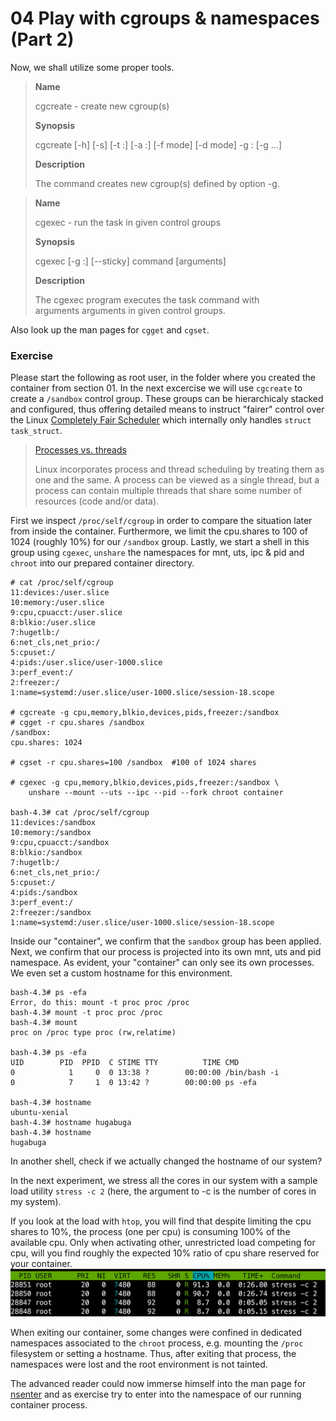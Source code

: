 # 04 Play with cgroups & namespaces (Part 2)

Now, we shall utilize some proper tools.
>**Name**
>
>cgcreate - create new cgroup(s)
>
> **Synopsis**
>
>cgcreate [-h] [-s] [-t <tuid>:<tgid>] [-a <agid>:<auid>] [-f mode] [-d mode] -g <controllers>:<path> [-g ...]
>
>**Description**
>
>The command creates new cgroup(s) defined by option -g.

>**Name**
>
>cgexec - run the task in given control groups
>
> **Synopsis**
>
>cgexec [-g <controllers>:<path>] [--sticky] command [arguments]
>
>**Description**
>
>The cgexec program executes the task command with arguments arguments in given control groups.

Also look up the man pages for `cgget` and `cgset`.

### Exercise

Please start the following as root user, in the folder where you created the container from section 01. 
In the next excercise we will use `cgcreate` to create a `/sandbox` control group. These groups can be hierarchicaly stacked and configured, thus offering detailed means to instruct "fairer" control over the Linux [Completely Fair Scheduler](https://en.wikipedia.org/wiki/Completely_Fair_Scheduler) which internally only handles `struct task_struct`.

>[Processes vs. threads](https://www.ibm.com/developerworks/linux/library/l-completely-fair-scheduler/)
>
>Linux incorporates process and thread scheduling by treating them as one and the same. A process can be viewed as a single thread, but a process can contain multiple threads that share some number of resources (code and/or data).

First we inspect `/proc/self/cgroup` in order to compare the situation later from inside the container. Furthermore, we limit the cpu.shares to 100 of 1024 (roughly 10%) for our `/sandbox` group. Lastly, we start a shell in this group using `cgexec`, `unshare` the namespaces for mnt, uts, ipc & pid and `chroot` into our prepared container directory.

```
# cat /proc/self/cgroup
11:devices:/user.slice
10:memory:/user.slice
9:cpu,cpuacct:/user.slice
8:blkio:/user.slice
7:hugetlb:/
6:net_cls,net_prio:/
5:cpuset:/
4:pids:/user.slice/user-1000.slice
3:perf_event:/
2:freezer:/
1:name=systemd:/user.slice/user-1000.slice/session-18.scope

# cgcreate -g cpu,memory,blkio,devices,pids,freezer:/sandbox
# cgget -r cpu.shares /sandbox
/sandbox:
cpu.shares: 1024

# cgset -r cpu.shares=100 /sandbox  #100 of 1024 shares 

# cgexec -g cpu,memory,blkio,devices,pids,freezer:/sandbox \
	unshare --mount --uts --ipc --pid --fork chroot container

bash-4.3# cat /proc/self/cgroup
11:devices:/sandbox
10:memory:/sandbox
9:cpu,cpuacct:/sandbox
8:blkio:/sandbox
7:hugetlb:/
6:net_cls,net_prio:/
5:cpuset:/
4:pids:/sandbox
3:perf_event:/
2:freezer:/sandbox
1:name=systemd:/user.slice/user-1000.slice/session-18.scope
```
Inside our "container", we confirm that the `sandbox` group has been applied. Next, we confirm that our process is projected into its own mnt, uts and pid namespace. As evident, your "container" can only see its own processes. We even set a custom hostname for this environment.
```
bash-4.3# ps -efa
Error, do this: mount -t proc proc /proc
bash-4.3# mount -t proc proc /proc
bash-4.3# mount
proc on /proc type proc (rw,relatime)

bash-4.3# ps -efa
UID        PID  PPID  C STIME TTY          TIME CMD
0            1     0  0 13:38 ?        00:00:00 /bin/bash -i
0            7     1  0 13:42 ?        00:00:00 ps -efa

bash-4.3# hostname
ubuntu-xenial
bash-4.3# hostname hugabuga
bash-4.3# hostname
hugabuga
```
In another shell, check if we actually changed the hostname of our system?

In the next experiment, we stress all the cores in our system with a sample load utility `stress -c 2` (here, the argument to -c is the number of cores in my system).

If you look at the load with `htop`, you will find that despite limiting  the cpu shares to 10%, the process (one per cpu) is consuming 100% of the available cpu. Only when activating other, unrestricted load competing for cpu, will you find roughly the expected 10% ratio of cpu share reserved for your container.
![stress](stress.png)

When exiting our container, some changes were confined in dedicated namespaces associated to the `chroot` process, e.g. mounting the `/proc` filesystem or setting a hostname. Thus, after exiting that process, the namespaces were lost and the root environment is not tainted.

The advanced reader could now immerse himself into the man page for [nsenter](http://man7.org/linux/man-pages/man1/nsenter.1.html) and as exercise try to enter into the namespace of our running container process.  